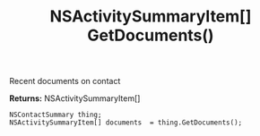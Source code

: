 ﻿---
uid: crmscript_ref_NSContactSummary_GetDocuments
title: NSActivitySummaryItem[] GetDocuments()
intellisense: NSContactSummary.GetDocuments
keywords: NSContactSummary, GetDocuments
so.topic: reference
---

Recent documents on contact

**Returns:** NSActivitySummaryItem[]


```crmscript
NSContactSummary thing;
NSActivitySummaryItem[] documents  = thing.GetDocuments();
```


